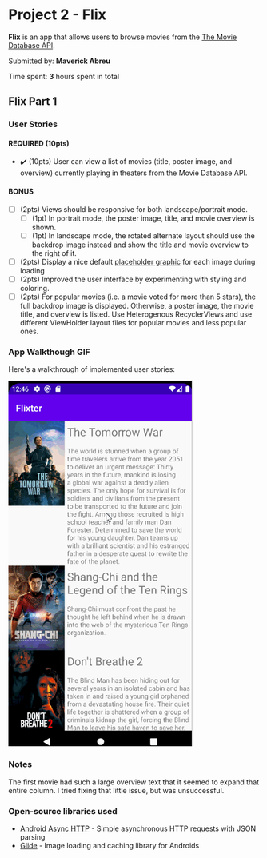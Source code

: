 # Project 2 - Flix
**Flix** is an app that allows users to browse movies from the [The Movie Database API](http://docs.themoviedb.apiary.io/#).

Submitted by: **Maverick Abreu**

Time spent: **3** hours spent in total


## Flix Part 1


### User Stories
#### REQUIRED (10pts)
- :heavy_check_mark: (10pts) User can view a list of movies (title, poster image, and overview) currently playing in theaters from the Movie Database API.

#### BONUS
- [ ] (2pts) Views should be responsive for both landscape/portrait mode.
   - [ ] (1pt) In portrait mode, the poster image, title, and movie overview is shown.
   - [ ] (1pt) In landscape mode, the rotated alternate layout should use the backdrop image instead and show the title and movie overview to the right of it.

- [ ] (2pts) Display a nice default [placeholder graphic](https://guides.codepath.org/android/Displaying-Images-with-the-Glide-Library#advanced-usage) for each image during loading
- [ ] (2pts) Improved the user interface by experimenting with styling and coloring.
- [ ] (2pts) For popular movies (i.e. a movie voted for more than 5 stars), the full backdrop image is displayed. Otherwise, a poster image, the movie title, and overview is listed. Use Heterogenous RecyclerViews and use different ViewHolder layout files for popular movies and less popular ones.

### App Walkthough GIF
Here's a walkthrough of implemented user stories:  

<img src='Movie.gif' title='App Walkthrough' width='' alt='app walkthrough' />

### Notes
The first movie had such a large overview text that it seemed to expand that entire column. I tried fixing that little issue, but was unsuccessful.

### Open-source libraries used

- [Android Async HTTP](https://github.com/codepath/CPAsyncHttpClient) - Simple asynchronous HTTP requests with JSON parsing
- [Glide](https://github.com/bumptech/glide) - Image loading and caching library for Androids
